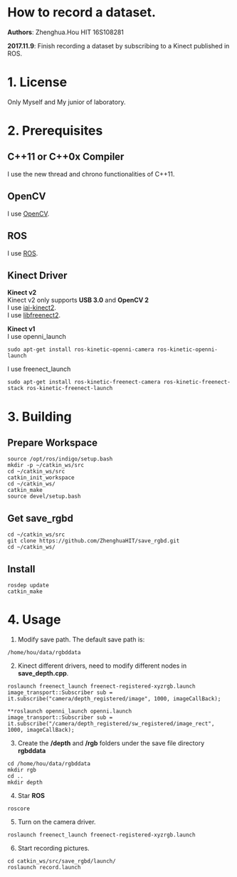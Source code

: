 # How to record a dataset.
**Authors**: Zhenghua.Hou HIT 16S108281

**2017.11.9**: Finish recording a dataset by subscribing to a Kinect published in ROS.

# 1. License
Only Myself and My junior of laboratory.

# 2. Prerequisites
## C++11 or C++0x Compiler
I use the new thread and chrono functionalities of C++11. 
## OpenCV
I use [OpenCV](http://opencv.org).
## ROS
I use [ROS](http://www.ros.org/).
## Kinect Driver
**Kinect v2**  
Kinect v2 only supports **USB 3.0** and **OpenCV 2**  
I use [iai-kinect2](https://github.com/code-iai/iai_kinect2).  
I use [libfreenect2](https://github.com/OpenKinect/libfreenect2).    

**Kinect v1**  
I use openni_launch
```
sudo apt-get install ros-kinetic-openni-camera ros-kinetic-openni-launch
```
I use freenect_launch
```
sudo apt-get install ros-kinetic-freenect-camera ros-kinetic-freenect-stack ros-kinetic-freenect-launch
```
# 3. Building
## Prepare Workspace 
```
source /opt/ros/indigo/setup.bash
mkdir -p ~/catkin_ws/src
cd ~/catkin_ws/src
catkin_init_workspace
cd ~/catkin_ws/
catkin_make
source devel/setup.bash 
```
## Get save_rgbd
```
cd ~/catkin_ws/src
git clone https://github.com/ZhenghuaHIT/save_rgbd.git
cd ~/catkin_ws/
```
## Install
```
rosdep update
catkin_make
```
# 4. Usage
1. Modify save path.
The default save path is:
```
/home/hou/data/rgbddata
```
2. Kinect different drivers, need to modify different nodes in **save_depth.cpp**.
```
roslaunch freenect_launch freenect-registered-xyzrgb.launch
image_transport::Subscriber sub = it.subscribe("camera/depth_registered/image", 1000, imageCallBack);
```
```
**roslaunch openni_launch openni.launch
image_transport::Subscriber sub = it.subscribe("/camera/depth_registered/sw_registered/image_rect", 1000, imageCallBack);
```
3. Create the **/depth** and **/rgb** folders under the save file directory **rgbddata**  
```
cd /home/hou/data/rgbddata
mkdir rgb
cd ..
mkdir depth
```
4. Star **ROS**
```
roscore
```
5. Turn on the camera driver.
```
roslaunch freenect_launch freenect-registered-xyzrgb.launch
```
6. Start recording pictures.
```
cd catkin_ws/src/save_rgbd/launch/
roslaunch record.launch
```
